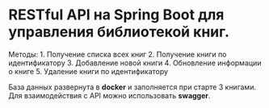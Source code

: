 <h1>RESTful API на Spring Boot для управления библиотекой книг.</h1>
 Методы:
1.	Получение списка всех книг
2.	Получение книги по идентификатору
3.	Добавление новой книги
4.	Обновление информации о книге
5.	Удаление книги по идентификатору

База данных развернута в **docker** и заполняется при старте 3 книгами.
Для взаимодействия с API можно использовать **swagger**.
